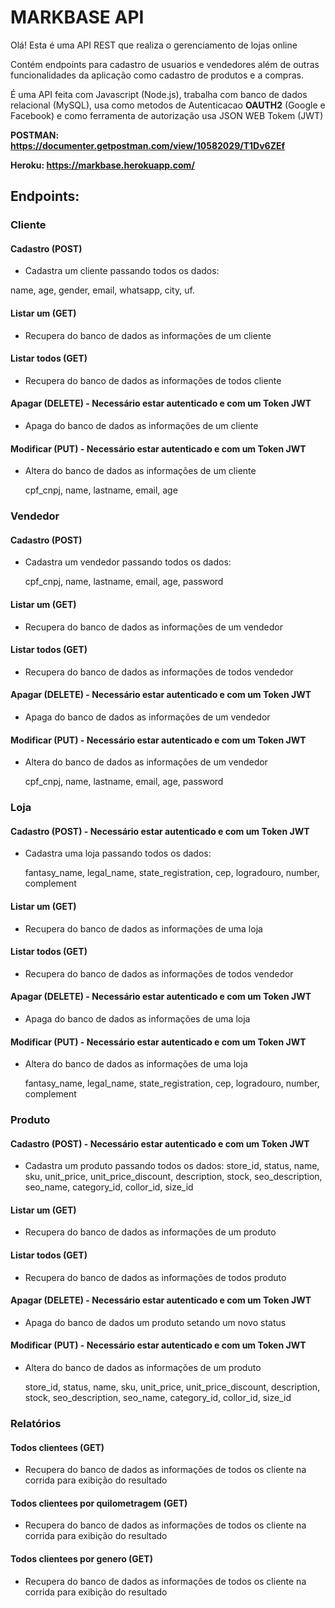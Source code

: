 # MARKBASE API

Olá! Esta é uma API REST que realiza o gerenciamento de lojas online   

Contém endpoints para cadastro de usuarios e vendedores além de outras funcionalidades da aplicação como cadastro de produtos e a compras.

É uma API feita com Javascript (Node.js), trabalha com banco de dados relacional (MySQL), usa como metodos de Autenticacao **OAUTH2** (Google e Facebook) e como ferramenta de autorização usa JSON WEB Tokem (JWT) 


**POSTMAN: https://documenter.getpostman.com/view/10582029/T1Dv6ZEf**

**Heroku: https://markbase.herokuapp.com/**

## Endpoints:

### Cliente

#### Cadastro (POST)

- Cadastra um cliente passando todos os dados:

name, age, gender, email, whatsapp, city, uf.

#### Listar um (GET)

- Recupera do banco de dados as informações de um cliente

#### Listar todos (GET)

- Recupera do banco de dados as informações de todos cliente

#### Apagar (DELETE) - Necessário estar autenticado e com um Token JWT

- Apaga do banco de dados as informações de um cliente

#### Modificar (PUT) - Necessário estar autenticado e com um Token JWT

- Altera do banco de dados as informações de um cliente

	cpf_cnpj, name, lastname, email, age


### Vendedor

#### Cadastro (POST)

- Cadastra um vendedor passando todos os dados:

	cpf_cnpj, name, lastname, email, age, password
    

#### Listar um (GET)

- Recupera do banco de dados as informações de um vendedor

#### Listar todos (GET)

- Recupera do banco de dados as informações de todos vendedor

#### Apagar (DELETE) - Necessário estar autenticado e com um Token JWT

- Apaga do banco de dados as informações de um vendedor

#### Modificar (PUT) - Necessário estar autenticado e com um Token JWT

- Altera do banco de dados as informações de um vendedor

	cpf_cnpj, name, lastname, email, age, password

### Loja

#### Cadastro (POST) - Necessário estar autenticado e com um Token JWT

- Cadastra uma loja passando todos os dados:

	fantasy_name, legal_name, state_registration, cep, logradouro, number, complement


#### Listar um (GET)

- Recupera do banco de dados as informações de uma loja

#### Listar todos (GET)

- Recupera do banco de dados as informações de todos vendedor

#### Apagar (DELETE) - Necessário estar autenticado e com um Token JWT

- Apaga do banco de dados as informações de uma loja

#### Modificar (PUT) - Necessário estar autenticado e com um Token JWT

- Altera do banco de dados as informações de uma loja

	fantasy_name, legal_name, state_registration, cep, logradouro, number, complement


### Produto

#### Cadastro (POST) - Necessário estar autenticado e com um Token JWT

- Cadastra um produto passando todos os dados:
	store_id, status, name, sku, unit_price, unit_price_discount, description, stock, seo_description, seo_name, category_id, collor_id, size_id

#### Listar um (GET)

- Recupera do banco de dados as informações de um produto

#### Listar todos (GET)

- Recupera do banco de dados as informações de todos produto

#### Apagar (DELETE) - Necessário estar autenticado e com um Token JWT

- Apaga do banco de dados um produto setando um novo status

#### Modificar (PUT) - Necessário estar autenticado e com um Token JWT

- Altera do banco de dados as informações de um produto

	store_id, status, name, sku, unit_price, unit_price_discount, description, stock, seo_description, seo_name, category_id, collor_id, size_id

### Relatórios

#### Todos clientees (GET)

- Recupera do banco de dados as informações de todos os cliente na corrida para exibição do resultado

#### Todos clientees por quilometragem (GET)

- Recupera do banco de dados as informações de todos os cliente na corrida para exibição do resultado

#### Todos clientees por genero (GET)

- Recupera do banco de dados as informações de todos os cliente na corrida para exibição do resultado


